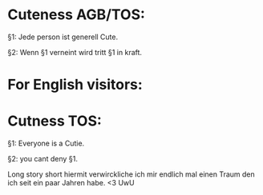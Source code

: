 # Cuteness AGB/TOS:


§1: Jede person ist generell Cute.

§2: Wenn §1 verneint wird tritt §1 in kraft.





# For English visitors:

# Cutness TOS: 


§1: Everyone is a Cutie.

§2: you cant deny §1.






















Long story short hiermit verwirckliche ich mir endlich mal einen Traum den ich seit ein paar Jahren habe. <3 UwU
